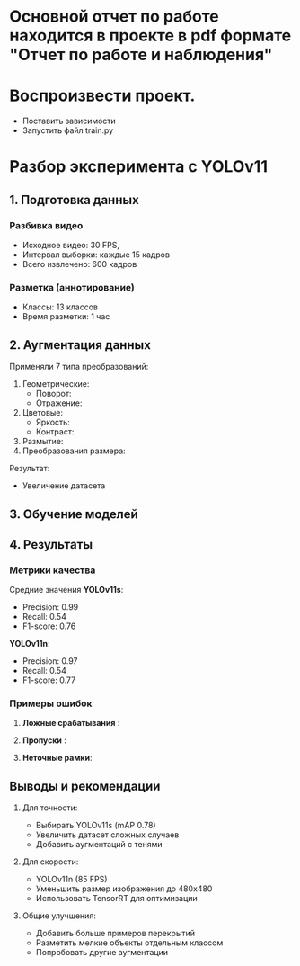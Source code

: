 # Основной отчет по работе находится в проекте в pdf формате "Отчет по работе и наблюдения"
  
# Воспроизвести проект.
- Поставить зависимости
- Запустить файл train.py
# Разбор эксперимента с YOLOv11

## 1. Подготовка данных

### Разбивка видео
- Исходное видео: 30 FPS, 
- Интервал выборки: каждые 15 кадров 
- Всего извлечено: 600 кадров

### Разметка (аннотирование)
- Классы: 13 классов
- Время разметки: 1 час

## 2. Аугментация данных

Применяли 7 типа преобразований:
1. Геометрические:
   - Поворот:
   - Отражение: 
2. Цветовые:
   - Яркость: 
   - Контраст: 
3. Размытие: 
4. Преобразования размера: 

Результат:
- Увеличение датасета

## 3. Обучение моделей

## 4. Результаты

### Метрики качества
Средние значения
**YOLOv11s**:
- Precision: 0.99
- Recall: 0.54
- F1-score: 0.76

**YOLOv11n**:
- Precision: 0.97  
- Recall: 0.54
- F1-score: 0.77

### Примеры ошибок
1. **Ложные срабатывания** :
   
2. **Пропуски** :
   
3. **Неточные рамки**:

## Выводы и рекомендации

1. Для точности:
   - Выбирать YOLOv11s (mAP 0.78)
   - Увеличить датасет сложных случаев
   - Добавить аугментаций с тенями

2. Для скорости:
   - YOLOv11n (85 FPS)
   - Уменьшить размер изображения до 480x480
   - Использовать TensorRT для оптимизации

3. Общие улучшения:
   - Добавить больше примеров перекрытий
   - Разметить мелкие объекты отдельным классом
   - Попробовать другие аугментации
